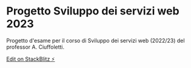 # Progetto Sviluppo dei servizi web 2023

Progetto d'esame per il corso di Sviluppo dei servizi web (2022/23) del professor A. Ciuffoletti.

[Edit on StackBlitz ⚡️](https://stackblitz.com/edit/angular-vjss95)